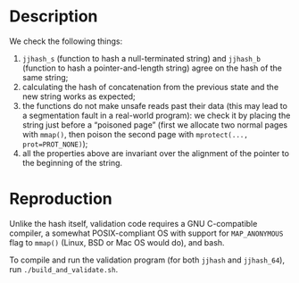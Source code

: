 # Description

We check the following things:
  1. `jjhash_s` (function to hash a null-terminated string) and `jjhash_b` (function to hash a pointer-and-length string) agree on the hash of the same string;
  2. calculating the hash of concatenation from the previous state and the new string works as expected;
  3. the functions do not make unsafe reads past their data (this may lead to a segmentation fault in a real-world program):
we check it by placing the string just before a “poisoned page” (first we allocate two normal pages with `mmap()`, then poison the second page with `mprotect(..., prot=PROT_NONE)`);
  4. all the properties above are invariant over the alignment of the pointer to the beginning of the string.

# Reproduction

Unlike the hash itself, validation code requires a GNU C-compatible compiler, a somewhat POSIX-compliant OS with support for `MAP_ANONYMOUS` flag to `mmap()` (Linux, BSD or Mac OS would do), and bash.

To compile and run the validation program (for both `jjhash` and `jjhash_64`), run `./build_and_validate.sh`.
